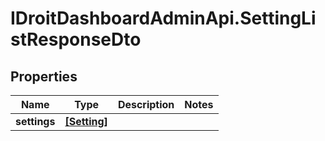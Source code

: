 # IDroitDashboardAdminApi.SettingListResponseDto

## Properties
Name | Type | Description | Notes
------------ | ------------- | ------------- | -------------
**settings** | [**[Setting]**](Setting.md) |  | 
